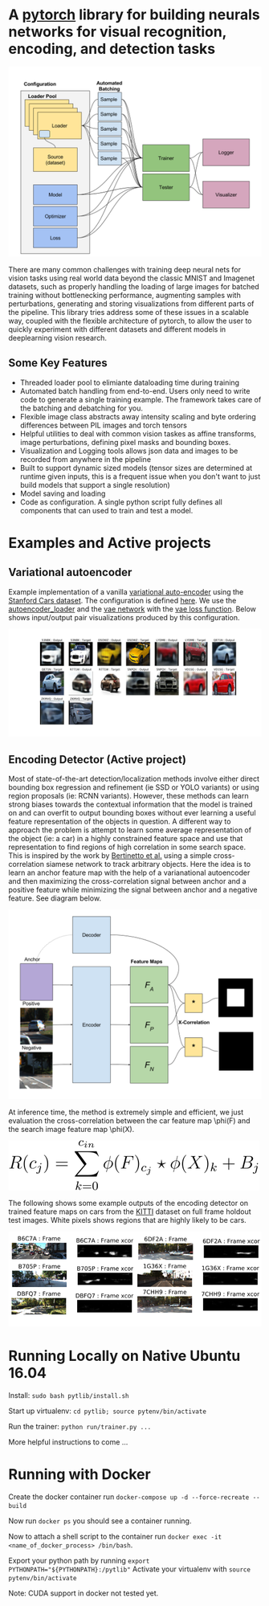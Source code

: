 # A [pytorch](http://pytorch.org/) library for building neurals networks for visual recognition, encoding, and detection tasks

![pytlib](site_content/pytlib_diagram.svg)

There are many common challenges with training deep neural nets for vision tasks using real world data beyond the classic MNIST and Imagenet datasets, such as properly handling the loading of large images for batched training without bottlenecking performance, augmenting samples with perturbations, generating and storing visualizations from different parts of the pipeline. This library tries address some of these issues in a scalable way, coupled with the flexible architecture of pytorch, to allow the user to quickly experiment with different datasets and different models in deeplearning vision research.

## Some Key Features

* Threaded loader pool to elimiante dataloading time during training
* Automated batch handling from end-to-end. Users only need to write code to generate a single 
training example. The framework takes care of the batching and debatching for you.
* Flexible image class abstracts away intensity scaling and byte ordering differences between PIL images and torch tensors
* Helpful utilities to deal with common vision taskes as affine transforms, image perturbations,
defining pixel masks and bounding boxes.
* Visualization and Logging tools allows json data and images to be recorded from anywhere in the pipeline
* Built to support dynamic sized models (tensor sizes are determined at runtime given inputs, this is a frequent issue when you don't want to just build models that support a single resolution)
* Model saving and loading
* Code as configuration. A single python script fully defines all components that can used to train and test a model.

# Examples and Active projects

## Variational autoencoder 
Example implementation of a vanilla [variational auto-encoder](https://arxiv.org/abs/1312.6114)  using the [Stanford Cars dataset](http://ai.stanford.edu/~jkrause/cars/car_dataset.html). The configuration is defined [here](pytlib/configuration/vae_config_stanford_cars.py). We use the [autoencoder_loader](pytlib/data_loading/loaders/autoencoder_loader.py) and the [vae network](pytlib/networks/vae.py) with the [vae loss function](pytlib/loss_functions/vae_loss.py). Below shows input/output pair visualizations produced by this configuration.

![vae on stanford cars](site_content/vae_example.svg)

## Encoding Detector (Active project)

Most of state-of-the-art detection/localization methods involve either direct bounding box regression and refinement (ie SSD or YOLO variants) or using region proposals (ie: RCNN variants). However, these methods can learn strong biases towards the contextual information that the model is trained on and can overfit to output bounding boxes without ever learning a useful feature representation of the objects in question. A different way to approach the problem is attempt to learn some average representation of the object (ie: a car) in a highly constrained feature space and use that representation to find regions of high correlation in some search space. This is inspired by the work by [Bertinetto et al.](http://www.robots.ox.ac.uk/~luca/siamese-fc.html) using a simple cross-correlation siamese network to track arbitrary objects. Here the idea is to learn an anchor feature map with the help of a varianational autoencoder and then maximizing the cross-correlation signal between anchor and a positive feature while minimizing the signal between anchor and a negative feature. See diagram below.

![encoding detector](site_content/encoding_detector_diagram.svg)

At inference time, the method is extremely simple and efficient, we just evaluation the cross-correlation between the car feature map \phi(F) and the search image feature map \phi(X).

![encoding detector](site_content/xcor_eqn.svg)

The following shows some example outputs of the encoding detector on trained feature maps on cars from the [KITTI](http://www.cvlibs.net/datasets/kitti/) dataset on full frame holdout test images. White pixels shows regions that are highly likely to be cars.

![encoding detector output](site_content/encoding_detector_output.png)

# Running Locally on Native Ubuntu 16.04

Install: `sudo bash pytlib/install.sh`

Start up virtualenv: `cd pytlib; source pytenv/bin/activate`

Run the trainer: `python run/trainer.py ...`

More helpful instructions to come ...

# Running with Docker
Create the docker container run `docker-compose up -d --force-recreate --build`

Now run `docker ps` you should see a container running.

Now to attach a shell script to the container run `docker exec -it <name_of_docker_process> /bin/bash`.

Export your python path by running `export PYTHONPATH="${PYTHONPATH}:/pytlib"`
Activate your virtualenv with `source pytenv/bin/activate`

Note: CUDA support in docker not tested yet.

